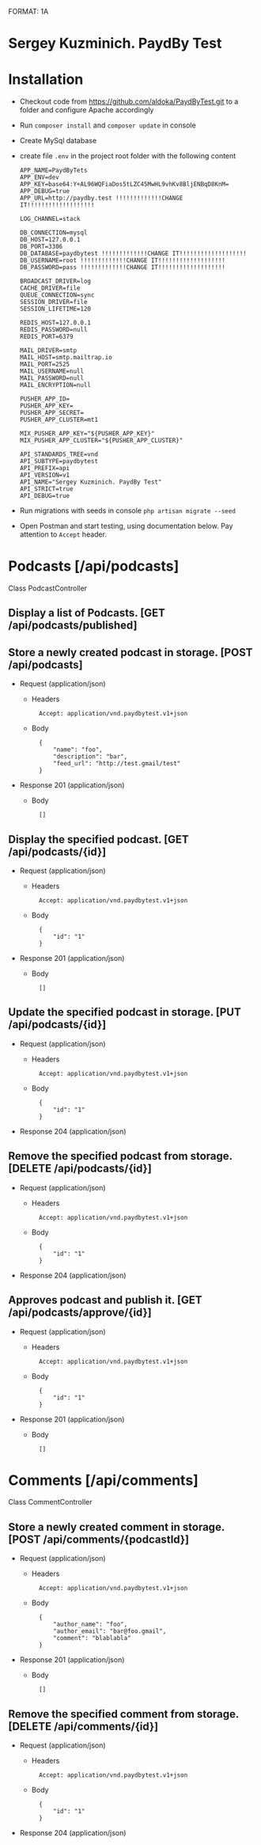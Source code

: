 FORMAT: 1A

# Sergey Kuzminich. PaydBy Test

# Installation

+ Checkout code from https://github.com/aldoka/PaydByTest.git to a folder and configure Apache accordingly

+ Run `composer install` and `composer update` in console

+ Create MySql database

+ create file `.env` in the project root folder with the following content
    ```
    APP_NAME=PaydByTets
    APP_ENV=dev
    APP_KEY=base64:Y+AL96WQFiaDos5tLZC45MwHL9vhKv8BljENBqD8KnM=
    APP_DEBUG=true
    APP_URL=http://paydby.test !!!!!!!!!!!!!CHANGE IT!!!!!!!!!!!!!!!!!!!

    LOG_CHANNEL=stack

    DB_CONNECTION=mysql
    DB_HOST=127.0.0.1
    DB_PORT=3306
    DB_DATABASE=paydbytest !!!!!!!!!!!!!CHANGE IT!!!!!!!!!!!!!!!!!!!
    DB_USERNAME=root !!!!!!!!!!!!!CHANGE IT!!!!!!!!!!!!!!!!!!!
    DB_PASSWORD=pass !!!!!!!!!!!!!CHANGE IT!!!!!!!!!!!!!!!!!!!

    BROADCAST_DRIVER=log
    CACHE_DRIVER=file
    QUEUE_CONNECTION=sync
    SESSION_DRIVER=file
    SESSION_LIFETIME=120

    REDIS_HOST=127.0.0.1
    REDIS_PASSWORD=null
    REDIS_PORT=6379

    MAIL_DRIVER=smtp
    MAIL_HOST=smtp.mailtrap.io
    MAIL_PORT=2525
    MAIL_USERNAME=null
    MAIL_PASSWORD=null
    MAIL_ENCRYPTION=null

    PUSHER_APP_ID=
    PUSHER_APP_KEY=
    PUSHER_APP_SECRET=
    PUSHER_APP_CLUSTER=mt1

    MIX_PUSHER_APP_KEY="${PUSHER_APP_KEY}"
    MIX_PUSHER_APP_CLUSTER="${PUSHER_APP_CLUSTER}"

    API_STANDARDS_TREE=vnd
    API_SUBTYPE=paydbytest
    API_PREFIX=api
    API_VERSION=v1
    API_NAME="Sergey Kuzminich. PaydBy Test"
    API_STRICT=true
    API_DEBUG=true
    ```
+ Run migrations with seeds in console `php artisan migrate --seed`

+ Open Postman and start testing, using documentation below. Pay attention to `Accept` header.

# Podcasts [/api/podcasts]
Class PodcastController

## Display a list of Podcasts. [GET /api/podcasts/published]


## Store a newly created podcast in storage. [POST /api/podcasts]


+ Request (application/json)
    + Headers

            Accept: application/vnd.paydbytest.v1+json
    + Body

            {
                "name": "foo",
                "description": "bar",
                "feed_url": "http://test.gmail/test"
            }

+ Response 201 (application/json)
    + Body

            []

## Display the specified podcast. [GET /api/podcasts/{id}]


+ Request (application/json)
    + Headers

            Accept: application/vnd.paydbytest.v1+json
    + Body

            {
                "id": "1"
            }

+ Response 201 (application/json)
    + Body

            []

## Update the specified podcast in storage. [PUT /api/podcasts/{id}]


+ Request (application/json)
    + Headers

            Accept: application/vnd.paydbytest.v1+json
    + Body

            {
                "id": "1"
            }

+ Response 204 (application/json)

## Remove the specified podcast from storage. [DELETE /api/podcasts/{id}]


+ Request (application/json)
    + Headers

            Accept: application/vnd.paydbytest.v1+json
    + Body

            {
                "id": "1"
            }

+ Response 204 (application/json)

## Approves podcast and publish it. [GET /api/podcasts/approve/{id}]


+ Request (application/json)
    + Headers

            Accept: application/vnd.paydbytest.v1+json
    + Body

            {
                "id": "1"
            }

+ Response 201 (application/json)
    + Body

            []

# Comments [/api/comments]
Class CommentController

## Store a newly created comment in storage. [POST /api/comments/{podcastId}]


+ Request (application/json)
    + Headers

            Accept: application/vnd.paydbytest.v1+json
    + Body

            {
                "author_name": "foo",
                "author_email": "bar@foo.gmail",
                "comment": "blablabla"
            }

+ Response 201 (application/json)
    + Body

            []

## Remove the specified comment from storage. [DELETE /api/comments/{id}]


+ Request (application/json)
    + Headers

            Accept: application/vnd.paydbytest.v1+json
    + Body

            {
                "id": "1"
            }

+ Response 204 (application/json)
